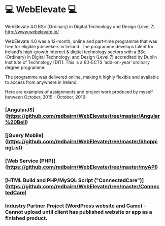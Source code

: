 # :computer: WebElevate :computer:
WebElevate 4.0 BSc (Ordinary) in Digital Technology and Design (Level 7) http://www.webelevate.ie/

WebElevate 4.0 was a 12-month,  online and part-time programme that was free for eligible jobseekers in Ireland.  The programme develops talent for Ireland’s high-growth Internet & digital technology sectors with a BSc (Ordinary) in Digital Technology, and Design  (Level 7) accredited by Dublin Institute of Technology (DIT). This is a 60-ECTS ‘add-on-year’ ordinary degree programme.

The programme was delivered online, making it highly flexible and available to access from anywhere in Ireland.

Here are examples of assignments and project work produced by myself between October, 2015 - October, 2016:

### [AngularJS] (https://github.com/redbairn/WebElevate/tree/master/Angular%20Bell)
### [jQuery Mobile] (https://github.com/redbairn/WebElevate/tree/master/ShoppingList)
### [Web Service (PHP)] (https://github.com/redbairn/WebElevate/tree/master/myAPI)
### [HTML Build and PHP/MySQL Script ("ConnectedCare")] (https://github.com/redbairn/WebElevate/tree/master/ConnectedCare)
### Industry Partner Project (WordPress website and Game) - Cannot upload until client has published website or app as a finished product.

